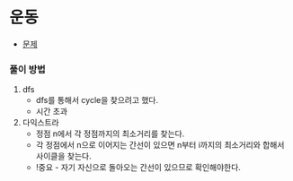 # 운동

- [문제](https://swexpertacademy.com/main/code/problem/problemDetail.do?contestProbId=AWXRxnnah2sDFAUo)



### 풀이 방법

1. dfs
   - dfs를 통해서 cycle을 찾으려고 했다.
   - 시간 초과
2. 다익스트라
   - 정점 n에서 각 정점까지의 최소거리를 찾는다.
   - 각 정점에서 n으로 이어지는 간선이 있으면 n부터 i까지의 최소거리와 합해서 사이클을 찾는다.
   - !중요 - 자기 자신으로 돌아오는 간선이 있으므로 확인해야한다.